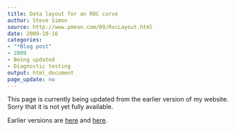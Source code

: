 ```yaml
---
title: Data layout for an ROC curve
author: Steve Simon
source: http://www.pmean.com/09/RocLayout.html
date: 2009-10-16
categories:
- "*Blog post"
- 2009
- Being updated
- Diagnostic testing
output: html_document
page_update: no
---
```


This page is currently being updated from the earlier version of my website. Sorry that it is not yet fully available.

<!---More--->

Earlier versions are [here][sim1] and [here][sim2].

[sim1]: http://www.pmean.com/09/RocLayout.html
[sim2]: http://new.pmean.com/roc-layout/
